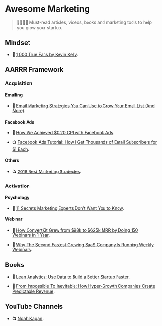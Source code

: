 # Awesome Marketing

> 👩‍🔬👨‍🔬 Must-read articles, videos, books and marketing tools to help you grow your startup.

## Mindset

- 📝 [1,000 True Fans by Kevin Kelly](http://kk.org/thetechnium/1000-true-fans/).

## AARRR Framework

### Acquisition

#### Emailing

- 📝 [Email Marketing Strategies You Can Use to Grow Your Email List (And More)](https://www.youtube.com/watch?v=XlNVHBVng2I).

#### Facebook Ads

- 📝 [How We Achieved $0.20 CPI with Facebook Ads](https://medium.com/@thomasjacquesson/how-we-achieved-0-20-cpi-with-facebook-ads-369619d1f7e5).

- 📺 [Facebook Ads Tutorial: How I Get Thousands of Email Subscribers for $1 Each](https://www.youtube.com/watch?v=VQw5Cbvf884).

#### Others

- 📺 [2018 Best Marketing Strategies](https://www.youtube.com/watch?v=xaU09TNwaok).

### Activation

#### Psychology

- 📝 [11 Secrets Marketing Experts Don’t Want You to Know](https://brightside.me/wonder-curiosities/11-secrets-marketing-experts-dont-want-you-to-know-330310/).

#### Webinar

- 📝 [How ConvertKit Grew from $98k to $625k MRR by Doing 150 Webinars in 1 Year](https://blog.leadfeeder.com/webinar-marketing).

- 📝 [Why The Second Fastest Growing SaaS Company Is Running Weekly Webinars](https://learn.demio.com/intercom/).

## Books

- 📖 [Lean Analytics: Use Data to Build a Better Startup Faster](https://www.amazon.com/Lean-Analytics-Better-Startup-Faster/dp/1449335675).

- 📖 [From Impossible To Inevitable: How Hyper-Growth Companies Create Predictable Revenue](https://www.amazon.com/Impossible-Inevitable-Hyper-Growth-Companies-Predictable/dp/1536692700).

## YouTube Channels

- 📺 [Noah Kagan](https://www.youtube.com/channel/UCF2v8v8te3_u4xhIQ8tGy1g).
